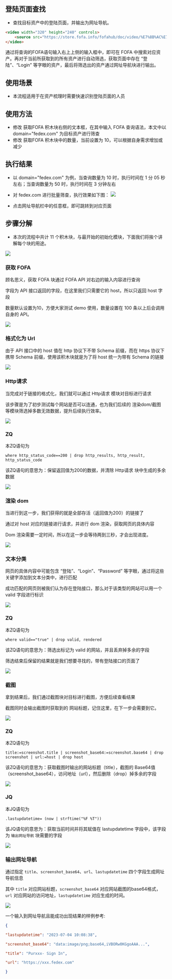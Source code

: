 ## 登陆页面查找
- 查找目标资产中的登陆页面，并输出为网址导航。

```HTML
<video width="320" height="240" controls>
    <source src="https://store.fofa.info/fofahub/doc/video/%E7%8B%AC%E7%AB%8BIP%E7%AD%9B%E9%80%89_20230706.mp4)](https://store.fofa.info/fofahub/doc/video/%E7%8B%AC%E7%AB%8BIP%E7%AD%9B%E9%80%89_20230706.mp4" type="video/mp4">
</video>
```


通过将查询的FOFA语句输入右上上侧的输入框中，即可在 FOFA 中搜索对应资产。再对于当前所获取到的所有资产进行自动筛选，获取页面中存在 “登陆”、“Login” 等字眼的资产，最后将筛选出的资产通过网址导航块进行输出。



## 使用场景
- 本流程适用于在资产梳理时需要快速识别登陆页面的人员


## 使用方法
- 修改 获取FOFA 积木块右侧的文本框，在其中输入 FOFA 查询语法，本文中以 domain="fedex.com" 为目标资产进行筛查
- 修改 获取FOFA 积木块中的数量，当前设置为 10，可以根据自身需求增加或减少


## 执行结果
- 以 domain="fedex.com" 为例，当查询数量为 10 时，执行时间在 1 分 05 秒左右；当查询数量为 50 时，执行时间在 3 分钟左右
- 对 fedex.com 进行批量筛查，执行效果如下图：
![](../../Storage/Fofahub/Fofahub_ZH/login_discovery1.png)

- 点击网址导航栏中的任意框，即可跳转到对应页面




## 步骤分解
- 本次的流程中共计 11 个积木块，与最开始的初始化模块，下面我们将挨个讲解每个块的用途。

![](../../Storage/Fofahub/Fofahub_ZH/login_discovery2.png)

### 获取 FOFA

顾名思义，获取 FOFA 块通过 FOFA API 对右边的输入内容进行查询

字段为 API 接口返回的字段，在这里我们只需要它的 host，所以只返回 host 字段

数量默认设置为10，方便大家测试 demo 使用，数量设置在 100 条以上后会调用自身的 API。

![](../../Storage/Fofahub/Fofahub_ZH/login_discovery3.png)

### 格式化为 Url
由于 API 接口中的 host 值在 http 协议下不带 Schema 前缀，而在 https 协议下携带 Schema 前缀，使用该积木块就是为了将 host 统一为带有 Schema 的链接

![](../../Storage/Fofahub/Fofahub_ZH/login_discovery4.png)

### Http请求

当完成对于链接的格式化，我们就可以通过 Http请求 模块对目标进行请求

该步骤是为了初步测试每个网站是否可以连通，也为我们后续的 渲染dom/截图 等模块筛选掉多数无效数据，提升后续执行效率。

![](../../Storage/Fofahub/Fofahub_ZH/login_discovery5.png)

### ZQ
本ZQ语句为 
```
where http_status_code==200 | drop http_results, http_result, http_status_code
```

该ZQ语句的意思为：保留返回值为200的数据，并清除 Http请求 块中生成的多余数据

![](../../Storage/Fofahub/Fofahub_ZH/login_discovery6.png)

### 渲染 dom
当进行到这一步，我们获得的就是全部存活（返回值为200）的链接了

通过对 host 对应的链接进行请求，并进行 dom 渲染，获取网页的具体内容

Dom 渲染需要一定时间，所以在这一步会等待两到三秒，才会出现进度。

![](../../Storage/Fofahub/Fofahub_ZH/login_discovery7.png)

### 文本分类

网页的具体内容中可能包含 “登陆”、“Login”、“Password” 等字眼，通过将这些关键字添加到文本分类中，进行匹配

成功匹配的网页则被我们认为存在登陆接口，那么对于该类型的网站可以用一个 valid 字段进行标识 

![](../../Storage/Fofahub/Fofahub_ZH/login_discovery8.png)

### ZQ

本ZQ语句为 
```
where valid=="true" | drop valid, rendered
```

该ZQ语句的意思为：筛选出标记为 valid 的网站，并且丢弃掉多余的字段

筛选结束后保留的结果就是我们想要寻找的，带有登陆接口的页面了

![](../../Storage/Fofahub/Fofahub_ZH/login_discovery9.png)

### 截图

拿到结果后，我们通过截图块对目标进行截图，方便后续查看结果

截图同时会输出截图时获取到的 网站标题，记住这里，在下一步会需要到它。

![](../../Storage/Fofahub/Fofahub_ZH/login_discovery10.png)

### ZQ

本ZQ语句为 
```
title:=screenshot.title | screenshot_base64:=screenshot.base64 | drop screenshot | url:=host | drop host
```

该ZQ语句的意思为：获取截图时输出的网站标题（title），截图的 Base64值（screenshot_base64），访问地址（url），然后删除（drop）掉多余的字段

![](../../Storage/Fofahub/Fofahub_ZH/login_discovery11.png)

### JQ

本JQ语句为 
```
.lastupdatetime= (now | strftime("%F %T"))
```

该JQ语句的意思为：获取当前时间并将其赋值在 lastupdatetime 字段中，该字段为 `输出网址导航` 块需要的字段

![](../../Storage/Fofahub/Fofahub_ZH/login_discovery12.png)

### 输出网址导航

通过指定 `title`、`screenshot_base64`、`url`、`lastupdatetime` 四个字段生成网址导航信息

其中 `title` 对应网站标题，`screenshot_base64` 对应网站截图的base64格式，`url` 对应网站的访问地址，`lastupdatetime` 对应生成的时间。

![](../../Storage/Fofahub/Fofahub_ZH/login_discovery13.png)

一个输入到网址导航且能成功出现结果的样例参考:
```json
{

"lastupdatetime": "2023-07-04 10:08:38",

"screenshot_base64": "data:image/png;base64,iVBORw0KGgoAAA...",

"title": "Purxxx- Sign In",

"url": "https://xxx.fedex.com"

}
```
